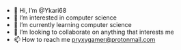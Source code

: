 - 👋 Hi, I’m @Ykari68
- 👀 I’m interested in computer science
- 🌱 I’m currently learning computer science
- 💞️ I’m looking to collaborate on anything that interests me
- 📫 How to reach me pryxygamer@protonmail.com

<!---
Ykari68/Ykari68 is a ✨ special ✨ repository because its `README.md` (this file) appears on your GitHub profile.
You can click the Preview link to take a look at your changes.
--->
